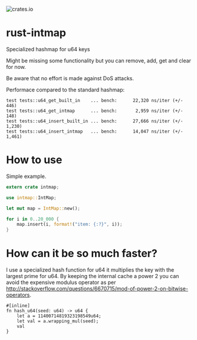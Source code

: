 ![crates.io](https://img.shields.io/crates/v/intmap.svg)

# rust-intmap
Specialized hashmap for u64 keys

Might be missing some functionality but you can remove, add, get and clear for now.

Be aware that no effort is made against DoS attacks.

Performace compared to the standard hashmap:

````
test tests::u64_get_built_in    ... bench:      22,320 ns/iter (+/- 446)
test tests::u64_get_intmap      ... bench:       2,959 ns/iter (+/- 148)
test tests::u64_insert_built_in ... bench:      27,666 ns/iter (+/- 1,230)
test tests::u64_insert_intmap   ... bench:      14,047 ns/iter (+/- 1,461)
````

# How to use
Simple example.

````rust
extern crate intmap;

use intmap::IntMap;

let mut map = IntMap::new();

for i in 0..20_000 {
    map.insert(i, format!("item: {:?}", i));
}
````

# How can it be so much faster?
I use a specialized hash function for u64 it multiplies the key with the largest prime for u64. By keeping the internal cache a power 2 you can avoid the expensive modulus operator as per http://stackoverflow.com/questions/6670715/mod-of-power-2-on-bitwise-operators.
````
#[inline]
fn hash_u64(seed: u64) -> u64 {
    let a = 11400714819323198549u64;
    let val = a.wrapping_mul(seed);
    val
}
````
